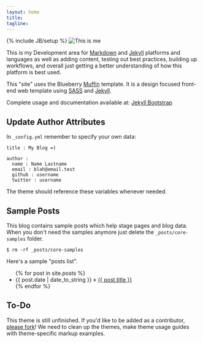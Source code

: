 ```yaml
---
layout: home
title:
tagline:
---
```

{% include JB/setup %}
![This is me](http://www.joeldombek.com/images/github/jd-github-io3.jpg "This is me")

This is my Development area for [Markdown](http://daringfireball.net/projects/markdown/) and [Jekyll](http://jekyllbootstrap.com/usage/jekyll-quick-start.html) platforms and languages as well as adding content, testing out best practices, building up workflows, and overall just getting a better understanding of how this platform is best used.

This "site" uses the Blueberry [Muffin](http://www.richbray.me/muffin/) template. It is a design focused front-end web template using [SASS](http://sass-lang.com/) and [Jekyll](http://jekyllrb.com/).

Complete usage and documentation available at: [Jekyll Bootstrap](http://jekyllbootstrap.com)

## Update Author Attributes

In `_config.yml` remember to specify your own data:
    
    title : My Blog =)
    
    author :
      name : Name Lastname
      email : blah@email.test
      github : username
      twitter : username

The theme should reference these variables whenever needed.
    
## Sample Posts

This blog contains sample posts which help stage pages and blog data.
When you don't need the samples anymore just delete the `_posts/core-samples` folder.

    $ rm -rf _posts/core-samples

Here's a sample "posts list".

<ul class="posts">
  {% for post in site.posts %}
    <li><span>{{ post.date | date_to_string }}</span> &raquo; <a href="{{ BASE_PATH }}{{ post.url }}">{{ post.title }}</a></li>
  {% endfor %}
</ul>

## To-Do

This theme is still unfinished. If you'd like to be added as a contributor, [please fork](http://github.com/plusjade/jekyll-bootstrap)!
We need to clean up the themes, make theme usage guides with theme-specific markup examples.


